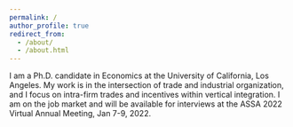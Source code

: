 ```yaml
---
permalink: /
author_profile: true
redirect_from: 
  - /about/
  - /about.html
---
```


I am a Ph.D. candidate in Economics at the University of California, Los Angeles. My work is in the intersection of trade and industrial organization, and I focus on intra-firm trades and incentives within vertical integration. I am on the job market and will be available for interviews at the ASSA 2022 Virtual Annual Meeting, Jan 7-9, 2022.
